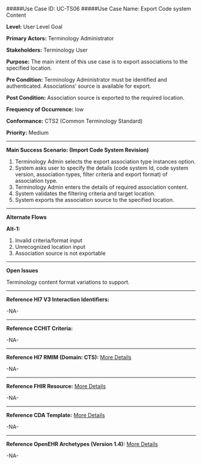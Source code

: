 #####Use Case ID: UC-TS06
#####Use Case Name: Export Code system Content

**Level:**                     User Level Goal

**Primary Actors:**            Terminology Administrator  

**Stakeholders:**              Terminology User

**Purpose:**                   The main intent of this use case is to export associations to the specified location.

**Pre Condition:**             Terminology Administrator must be identified and authenticated. Associations’ source is available for export.

**Post Condition:**            Association source is exported to the required location.

**Frequency of Occurrence:**   low

**Conformance:**             	 CTS2 (Common Terminology Standard)

**Priority:**                  Medium
__________________________________________________________
**Main Success Scenario: (Import Code System Revision)**

1.	Terminology Admin selects the export association type instances option.
2.	System asks user to specify the details (code system Id, code system version, association types, filter criteria and export format) of association type.
3.	Terminology Admin enters the details of required association content.
4.	 System validates the filtering criteria and target location.
5.	System exports the association source to the specified location.

__________________________________________________________
**Alternate Flows** 

**Alt-1:**

1.	Invalid criteria/format input
2.	Unrecognized location input
3.	Association source is not exportable  

_______________________________________________________________
**Open Issues**

Terminology content format variations to support.
_______________________________________________________________
**Reference Hl7 V3 Interaction Identifiers:**

-NA-
_______________________________________________________________
**Reference CCHIT Criteria:**

-NA-

_______________________________________________________________
**Reference Hl7 RMIM (Domain: CTS):** [More Details](http://www.hl7.org/implement/standards/product_brief.cfm?product_id=306)

-NA-

_______________________________________________________________
**Reference FHIR Resource:** [More Details](http://www.hl7.org/implement/standards/fhir/resourcelist.html)

-NA-
_______________________________________________________________
**Reference CDA Template:** [More Details](http://www.hl7.org/Special/committees/structure/index.cfm)

-NA-
_______________________________________________________________
**Reference OpenEHR Archetypes (Version 1.4):** [More Details](http://www.openehr.org/ckm/)

-NA-
